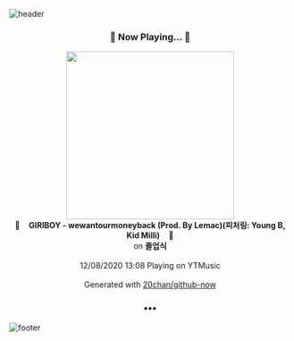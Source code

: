 ![header](https://capsule-render.vercel.app/api?type=wave&height=170&section=header&text=Hi.%20I'm%20SHIFT&fontColor=090707&fontAlignX=45&fontAlignY=65&fontSize=100)

<h3 align="center">🎵 Now Playing... 🎵</h3>
<p align="center">
  <a href="https://music.youtube.com/channel/UCMRvw9TUJB5m32YPrxLu7ag">
    <img width="300" src="https://lh3.googleusercontent.com/YcaUOgiPrDT4RYRAVLxGKVvd7gWDqAlIRAEaIsQTVL72VKdzSNLp38JhZ-o65RE5fHMYb5Z4x-0TZ-OX">
  </a>
  <br>
  🎵&nbsp&nbsp&nbsp <b>GIRIBOY - wewantourmoneyback (Prod. By Lemac)(피처링: Young B, Kid Milli)</b> &nbsp&nbsp&nbsp🎵
  <br>
  on <b>졸업식</b>
  
  <br />
  <br />
  12/08/2020 13:08 Playing on YTMusic
  <br />
  <br />
  Generated with <a href="https://github.com/20chan/github-now">20chan/github-now</a>
</p>

<h3 align="center">•••</h3>

![footer](https://capsule-render.vercel.app/api?type=wave&height=150&section=footer)
